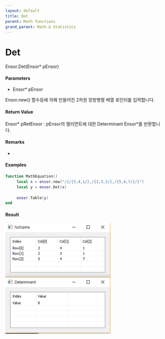 ```yaml
---
layout: default
title: Det
parent: Math functions
grand_parent: Math & Statistics
---
```


# Det

Ensor.Det\(Ensor\* pEnsor\)

#### Parameters

* Ensor\* pEnsor

Ensor.new\(\) 함수등에 의해 만들어진 2차원 정방행렬 배열 포인터를 입력합니다.

#### Return Value

Ensor\* pRetEnsor : pEnsor의 엘리먼트에 대한 Determinant Ensor\*를 반환합니다.

#### Remarks

* 
#### Examples

```lua
function MathEquation()
     local x = ensor.new("/{/{3,4,1/},/{2,3,1/},/{5,4,7/}/}")
     local y = ensor.Det(x)

     ensor.Table(y)
end
```

#### Result

![](./MathAPI/DetResult.png)

